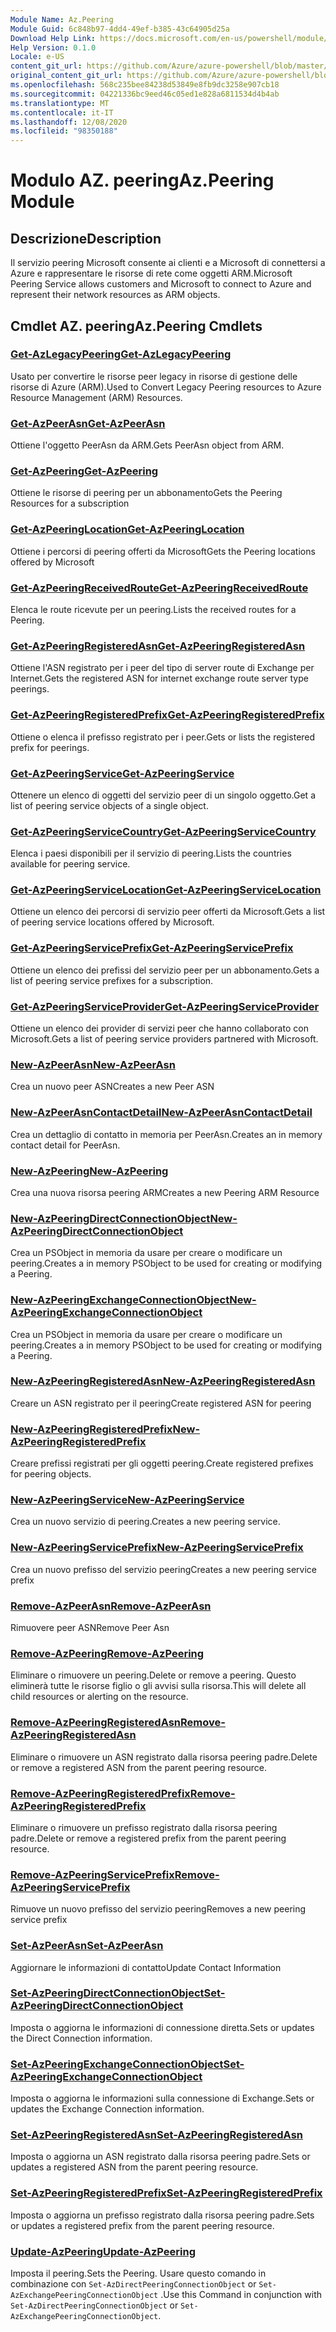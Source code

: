 ```yaml
---
Module Name: Az.Peering
Module Guid: 6c848b97-4dd4-49ef-b385-43c64905d25a
Download Help Link: https://docs.microsoft.com/en-us/powershell/module/az.peering.md
Help Version: 0.1.0
Locale: e-US
content_git_url: https://github.com/Azure/azure-powershell/blob/master/src/Peering/Peering/help/Az.Peering.md
original_content_git_url: https://github.com/Azure/azure-powershell/blob/master/src/Peering/Peering/help/Az.Peering.md
ms.openlocfilehash: 568c235bee84238d53849e8fb9dc3258e907cb18
ms.sourcegitcommit: 04221336bc9eed46c05ed1e828a6811534d4b4ab
ms.translationtype: MT
ms.contentlocale: it-IT
ms.lasthandoff: 12/08/2020
ms.locfileid: "98350188"
---
```

# <span data-ttu-id="1d5d3-101">Modulo AZ. peering</span><span class="sxs-lookup"><span data-stu-id="1d5d3-101">Az.Peering Module</span></span>
## <span data-ttu-id="1d5d3-102">Descrizione</span><span class="sxs-lookup"><span data-stu-id="1d5d3-102">Description</span></span>
<span data-ttu-id="1d5d3-103">Il servizio peering Microsoft consente ai clienti e a Microsoft di connettersi a Azure e rappresentare le risorse di rete come oggetti ARM.</span><span class="sxs-lookup"><span data-stu-id="1d5d3-103">Microsoft Peering Service allows customers and Microsoft to connect to Azure and represent their network resources as ARM objects.</span></span>

## <span data-ttu-id="1d5d3-104">Cmdlet AZ. peering</span><span class="sxs-lookup"><span data-stu-id="1d5d3-104">Az.Peering Cmdlets</span></span>
### [<span data-ttu-id="1d5d3-105">Get-AzLegacyPeering</span><span class="sxs-lookup"><span data-stu-id="1d5d3-105">Get-AzLegacyPeering</span></span>](Get-AzLegacyPeering.md)
<span data-ttu-id="1d5d3-106">Usato per convertire le risorse peer legacy in risorse di gestione delle risorse di Azure (ARM).</span><span class="sxs-lookup"><span data-stu-id="1d5d3-106">Used to Convert Legacy Peering resources to Azure Resource Management (ARM) Resources.</span></span> 

### [<span data-ttu-id="1d5d3-107">Get-AzPeerAsn</span><span class="sxs-lookup"><span data-stu-id="1d5d3-107">Get-AzPeerAsn</span></span>](Get-AzPeerAsn.md)
<span data-ttu-id="1d5d3-108">Ottiene l'oggetto PeerAsn da ARM.</span><span class="sxs-lookup"><span data-stu-id="1d5d3-108">Gets PeerAsn object from ARM.</span></span>

### [<span data-ttu-id="1d5d3-109">Get-AzPeering</span><span class="sxs-lookup"><span data-stu-id="1d5d3-109">Get-AzPeering</span></span>](Get-AzPeering.md)
<span data-ttu-id="1d5d3-110">Ottiene le risorse di peering per un abbonamento</span><span class="sxs-lookup"><span data-stu-id="1d5d3-110">Gets the Peering Resources for a subscription</span></span>

### [<span data-ttu-id="1d5d3-111">Get-AzPeeringLocation</span><span class="sxs-lookup"><span data-stu-id="1d5d3-111">Get-AzPeeringLocation</span></span>](Get-AzPeeringLocation.md)
<span data-ttu-id="1d5d3-112">Ottiene i percorsi di peering offerti da Microsoft</span><span class="sxs-lookup"><span data-stu-id="1d5d3-112">Gets the Peering locations offered by Microsoft</span></span>

### [<span data-ttu-id="1d5d3-113">Get-AzPeeringReceivedRoute</span><span class="sxs-lookup"><span data-stu-id="1d5d3-113">Get-AzPeeringReceivedRoute</span></span>](Get-AzPeeringReceivedRoute.md)
<span data-ttu-id="1d5d3-114">Elenca le route ricevute per un peering.</span><span class="sxs-lookup"><span data-stu-id="1d5d3-114">Lists the received routes for a Peering.</span></span>

### [<span data-ttu-id="1d5d3-115">Get-AzPeeringRegisteredAsn</span><span class="sxs-lookup"><span data-stu-id="1d5d3-115">Get-AzPeeringRegisteredAsn</span></span>](Get-AzPeeringRegisteredAsn.md)
<span data-ttu-id="1d5d3-116">Ottiene l'ASN registrato per i peer del tipo di server route di Exchange per Internet.</span><span class="sxs-lookup"><span data-stu-id="1d5d3-116">Gets the registered ASN for internet exchange route server type peerings.</span></span>

### [<span data-ttu-id="1d5d3-117">Get-AzPeeringRegisteredPrefix</span><span class="sxs-lookup"><span data-stu-id="1d5d3-117">Get-AzPeeringRegisteredPrefix</span></span>](Get-AzPeeringRegisteredPrefix.md)
<span data-ttu-id="1d5d3-118">Ottiene o elenca il prefisso registrato per i peer.</span><span class="sxs-lookup"><span data-stu-id="1d5d3-118">Gets or lists the registered prefix for peerings.</span></span>

### [<span data-ttu-id="1d5d3-119">Get-AzPeeringService</span><span class="sxs-lookup"><span data-stu-id="1d5d3-119">Get-AzPeeringService</span></span>](Get-AzPeeringService.md)
<span data-ttu-id="1d5d3-120">Ottenere un elenco di oggetti del servizio peer di un singolo oggetto.</span><span class="sxs-lookup"><span data-stu-id="1d5d3-120">Get a list of peering service objects of a single object.</span></span>

### [<span data-ttu-id="1d5d3-121">Get-AzPeeringServiceCountry</span><span class="sxs-lookup"><span data-stu-id="1d5d3-121">Get-AzPeeringServiceCountry</span></span>](Get-AzPeeringServiceCountry.md)
<span data-ttu-id="1d5d3-122">Elenca i paesi disponibili per il servizio di peering.</span><span class="sxs-lookup"><span data-stu-id="1d5d3-122">Lists the countries available for peering service.</span></span>

### [<span data-ttu-id="1d5d3-123">Get-AzPeeringServiceLocation</span><span class="sxs-lookup"><span data-stu-id="1d5d3-123">Get-AzPeeringServiceLocation</span></span>](Get-AzPeeringServiceLocation.md)
<span data-ttu-id="1d5d3-124">Ottiene un elenco dei percorsi di servizio peer offerti da Microsoft.</span><span class="sxs-lookup"><span data-stu-id="1d5d3-124">Gets a list of peering service locations offered by Microsoft.</span></span>

### [<span data-ttu-id="1d5d3-125">Get-AzPeeringServicePrefix</span><span class="sxs-lookup"><span data-stu-id="1d5d3-125">Get-AzPeeringServicePrefix</span></span>](Get-AzPeeringServicePrefix.md)
<span data-ttu-id="1d5d3-126">Ottiene un elenco dei prefissi del servizio peer per un abbonamento.</span><span class="sxs-lookup"><span data-stu-id="1d5d3-126">Gets a list of peering service prefixes for a subscription.</span></span>

### [<span data-ttu-id="1d5d3-127">Get-AzPeeringServiceProvider</span><span class="sxs-lookup"><span data-stu-id="1d5d3-127">Get-AzPeeringServiceProvider</span></span>](Get-AzPeeringServiceProvider.md)
<span data-ttu-id="1d5d3-128">Ottiene un elenco dei provider di servizi peer che hanno collaborato con Microsoft.</span><span class="sxs-lookup"><span data-stu-id="1d5d3-128">Gets a list of peering service providers partnered with Microsoft.</span></span>

### [<span data-ttu-id="1d5d3-129">New-AzPeerAsn</span><span class="sxs-lookup"><span data-stu-id="1d5d3-129">New-AzPeerAsn</span></span>](New-AzPeerAsn.md)
<span data-ttu-id="1d5d3-130">Crea un nuovo peer ASN</span><span class="sxs-lookup"><span data-stu-id="1d5d3-130">Creates a new Peer ASN</span></span> 

### [<span data-ttu-id="1d5d3-131">New-AzPeerAsnContactDetail</span><span class="sxs-lookup"><span data-stu-id="1d5d3-131">New-AzPeerAsnContactDetail</span></span>](New-AzPeerAsnContactDetail.md)
<span data-ttu-id="1d5d3-132">Crea un dettaglio di contatto in memoria per PeerAsn.</span><span class="sxs-lookup"><span data-stu-id="1d5d3-132">Creates an in memory contact detail for PeerAsn.</span></span> 

### [<span data-ttu-id="1d5d3-133">New-AzPeering</span><span class="sxs-lookup"><span data-stu-id="1d5d3-133">New-AzPeering</span></span>](New-AzPeering.md)
<span data-ttu-id="1d5d3-134">Crea una nuova risorsa peering ARM</span><span class="sxs-lookup"><span data-stu-id="1d5d3-134">Creates a new Peering ARM Resource</span></span>

### [<span data-ttu-id="1d5d3-135">New-AzPeeringDirectConnectionObject</span><span class="sxs-lookup"><span data-stu-id="1d5d3-135">New-AzPeeringDirectConnectionObject</span></span>](New-AzPeeringDirectConnectionObject.md)
<span data-ttu-id="1d5d3-136">Crea un PSObject in memoria da usare per creare o modificare un peering.</span><span class="sxs-lookup"><span data-stu-id="1d5d3-136">Creates a in memory PSObject to be used for creating or modifying a Peering.</span></span>

### [<span data-ttu-id="1d5d3-137">New-AzPeeringExchangeConnectionObject</span><span class="sxs-lookup"><span data-stu-id="1d5d3-137">New-AzPeeringExchangeConnectionObject</span></span>](New-AzPeeringExchangeConnectionObject.md)
<span data-ttu-id="1d5d3-138">Crea un PSObject in memoria da usare per creare o modificare un peering.</span><span class="sxs-lookup"><span data-stu-id="1d5d3-138">Creates a in memory PSObject to be used for creating or modifying a Peering.</span></span>

### [<span data-ttu-id="1d5d3-139">New-AzPeeringRegisteredAsn</span><span class="sxs-lookup"><span data-stu-id="1d5d3-139">New-AzPeeringRegisteredAsn</span></span>](New-AzPeeringRegisteredAsn.md)
<span data-ttu-id="1d5d3-140">Creare un ASN registrato per il peering</span><span class="sxs-lookup"><span data-stu-id="1d5d3-140">Create registered ASN for peering</span></span>

### [<span data-ttu-id="1d5d3-141">New-AzPeeringRegisteredPrefix</span><span class="sxs-lookup"><span data-stu-id="1d5d3-141">New-AzPeeringRegisteredPrefix</span></span>](New-AzPeeringRegisteredPrefix.md)
<span data-ttu-id="1d5d3-142">Creare prefissi registrati per gli oggetti peering.</span><span class="sxs-lookup"><span data-stu-id="1d5d3-142">Create registered prefixes for peering objects.</span></span>

### [<span data-ttu-id="1d5d3-143">New-AzPeeringService</span><span class="sxs-lookup"><span data-stu-id="1d5d3-143">New-AzPeeringService</span></span>](New-AzPeeringService.md)
<span data-ttu-id="1d5d3-144">Crea un nuovo servizio di peering.</span><span class="sxs-lookup"><span data-stu-id="1d5d3-144">Creates a new peering service.</span></span>

### [<span data-ttu-id="1d5d3-145">New-AzPeeringServicePrefix</span><span class="sxs-lookup"><span data-stu-id="1d5d3-145">New-AzPeeringServicePrefix</span></span>](New-AzPeeringServicePrefix.md)
<span data-ttu-id="1d5d3-146">Crea un nuovo prefisso del servizio peering</span><span class="sxs-lookup"><span data-stu-id="1d5d3-146">Creates a new peering service prefix</span></span>

### [<span data-ttu-id="1d5d3-147">Remove-AzPeerAsn</span><span class="sxs-lookup"><span data-stu-id="1d5d3-147">Remove-AzPeerAsn</span></span>](Remove-AzPeerAsn.md)
<span data-ttu-id="1d5d3-148">Rimuovere peer ASN</span><span class="sxs-lookup"><span data-stu-id="1d5d3-148">Remove Peer Asn</span></span>

### [<span data-ttu-id="1d5d3-149">Remove-AzPeering</span><span class="sxs-lookup"><span data-stu-id="1d5d3-149">Remove-AzPeering</span></span>](Remove-AzPeering.md)
<span data-ttu-id="1d5d3-150">Eliminare o rimuovere un peering.</span><span class="sxs-lookup"><span data-stu-id="1d5d3-150">Delete or remove a peering.</span></span> <span data-ttu-id="1d5d3-151">Questo eliminerà tutte le risorse figlio o gli avvisi sulla risorsa.</span><span class="sxs-lookup"><span data-stu-id="1d5d3-151">This will delete all child resources or alerting on the resource.</span></span>

### [<span data-ttu-id="1d5d3-152">Remove-AzPeeringRegisteredAsn</span><span class="sxs-lookup"><span data-stu-id="1d5d3-152">Remove-AzPeeringRegisteredAsn</span></span>](Remove-AzPeeringRegisteredAsn.md)
<span data-ttu-id="1d5d3-153">Eliminare o rimuovere un ASN registrato dalla risorsa peering padre.</span><span class="sxs-lookup"><span data-stu-id="1d5d3-153">Delete or remove a registered ASN from the parent peering resource.</span></span>

### [<span data-ttu-id="1d5d3-154">Remove-AzPeeringRegisteredPrefix</span><span class="sxs-lookup"><span data-stu-id="1d5d3-154">Remove-AzPeeringRegisteredPrefix</span></span>](Remove-AzPeeringRegisteredPrefix.md)
<span data-ttu-id="1d5d3-155">Eliminare o rimuovere un prefisso registrato dalla risorsa peering padre.</span><span class="sxs-lookup"><span data-stu-id="1d5d3-155">Delete or remove a registered prefix from the parent peering resource.</span></span>

### [<span data-ttu-id="1d5d3-156">Remove-AzPeeringServicePrefix</span><span class="sxs-lookup"><span data-stu-id="1d5d3-156">Remove-AzPeeringServicePrefix</span></span>](Remove-AzPeeringServicePrefix.md)
<span data-ttu-id="1d5d3-157">Rimuove un nuovo prefisso del servizio peering</span><span class="sxs-lookup"><span data-stu-id="1d5d3-157">Removes a new peering service prefix</span></span>

### [<span data-ttu-id="1d5d3-158">Set-AzPeerAsn</span><span class="sxs-lookup"><span data-stu-id="1d5d3-158">Set-AzPeerAsn</span></span>](Set-AzPeerAsn.md)
<span data-ttu-id="1d5d3-159">Aggiornare le informazioni di contatto</span><span class="sxs-lookup"><span data-stu-id="1d5d3-159">Update Contact Information</span></span>

### [<span data-ttu-id="1d5d3-160">Set-AzPeeringDirectConnectionObject</span><span class="sxs-lookup"><span data-stu-id="1d5d3-160">Set-AzPeeringDirectConnectionObject</span></span>](Set-AzPeeringDirectConnectionObject.md)
<span data-ttu-id="1d5d3-161">Imposta o aggiorna le informazioni di connessione diretta.</span><span class="sxs-lookup"><span data-stu-id="1d5d3-161">Sets or updates the Direct Connection information.</span></span> 

### [<span data-ttu-id="1d5d3-162">Set-AzPeeringExchangeConnectionObject</span><span class="sxs-lookup"><span data-stu-id="1d5d3-162">Set-AzPeeringExchangeConnectionObject</span></span>](Set-AzPeeringExchangeConnectionObject.md)
<span data-ttu-id="1d5d3-163">Imposta o aggiorna le informazioni sulla connessione di Exchange.</span><span class="sxs-lookup"><span data-stu-id="1d5d3-163">Sets or updates the Exchange Connection information.</span></span> 

### [<span data-ttu-id="1d5d3-164">Set-AzPeeringRegisteredAsn</span><span class="sxs-lookup"><span data-stu-id="1d5d3-164">Set-AzPeeringRegisteredAsn</span></span>](Set-AzPeeringRegisteredAsn.md)
<span data-ttu-id="1d5d3-165">Imposta o aggiorna un ASN registrato dalla risorsa peering padre.</span><span class="sxs-lookup"><span data-stu-id="1d5d3-165">Sets or updates a registered ASN from the parent peering resource.</span></span>

### [<span data-ttu-id="1d5d3-166">Set-AzPeeringRegisteredPrefix</span><span class="sxs-lookup"><span data-stu-id="1d5d3-166">Set-AzPeeringRegisteredPrefix</span></span>](Set-AzPeeringRegisteredPrefix.md)
<span data-ttu-id="1d5d3-167">Imposta o aggiorna un prefisso registrato dalla risorsa peering padre.</span><span class="sxs-lookup"><span data-stu-id="1d5d3-167">Sets or updates a registered prefix from the parent peering resource.</span></span>

### [<span data-ttu-id="1d5d3-168">Update-AzPeering</span><span class="sxs-lookup"><span data-stu-id="1d5d3-168">Update-AzPeering</span></span>](Update-AzPeering.md)
<span data-ttu-id="1d5d3-169">Imposta il peering.</span><span class="sxs-lookup"><span data-stu-id="1d5d3-169">Sets the Peering.</span></span> <span data-ttu-id="1d5d3-170">Usare questo comando in combinazione con `Set-AzDirectPeeringConnectionObject` or `Set-AzExchangePeeringConnectionObject` .</span><span class="sxs-lookup"><span data-stu-id="1d5d3-170">Use this Command in conjunction with `Set-AzDirectPeeringConnectionObject` or `Set-AzExchangePeeringConnectionObject`.</span></span>

